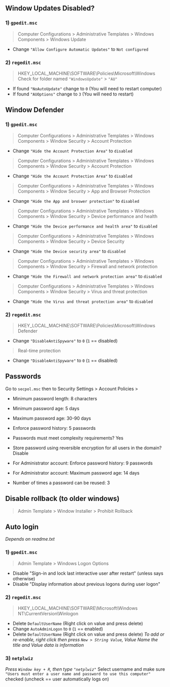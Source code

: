 ## Window Updates Disabled?
### 1) `gpedit.msc`
> Computer Configurations > Administrative Templates > Windows Components > Windows Update
- Change `"Allow Configure Automatic Updates"` to `Not configured`

### 2) `regedit.msc` 
> HKEY_LOCAL_MACHINE\SOFTWARE\Policies\Microsoft\Windows 
Check for folder named `"WindowsUpdate"` > `"AU"`
- If found `"NoAutoUpdate"` change to `0` (You will need to restart computer)
- If found `"AUOptions"` change to `3` (You will need to restart)


## Window Defender
### 1) `gpedit.msc`
> Computer Configurations > Administrative Templates > Windows Components > Window Security > Account Protection
- Change `"Hide the Account Protection Area"` to `disabled`
> Computer Configurations > Administrative Templates > Windows Components > Window Security > Account Protection
- Change `"Hide the Account Protection Area"` to  `disabled`
> Computer Configurations > Administrative Templates > Windows Components > Window Security > App and Browser Protection
- Change `"Hide the App and broswer protection"` to  `disabled`
> Computer Configurations > Administrative Templates > Windows Components > Window Security > Device performance and health
- Change `"Hide the Device performance and health area"` to  `disabled`
> Computer Configurations > Administrative Templates > Windows Components > Window Security > Device Security 
- Change `"Hide the Device security area"` to `disabled`
> Computer Configurations > Administrative Templates > Windows Components > Window Security > Firewall and network protection
- Change `"Hide the Firewall and network protection area"` to `disabled`
> Computer Configurations > Administrative Templates > Windows Components > Window Security > Virus and threat protection 
- Change `"Hide the Virus and threat protection area"` to `disabled`

### 2) `regedit.msc`
> HKEY_LOCAL_MACHINE\SOFTWARE\Policies\Microsoft\Windows Defender
- Change `"DisableAntiSpyware"` to `0` (`1` == disabled)
> Real-time protection
- Change `"DisableAntiSpyware"` to `0` (`1` == disabled)


## Passwords 
Go to `secpol.msc` then to Security Settings > Account Policies >

- Minimum password length: 8 characters

- Minimum password age: 5 days
- Maximum password age: 30-90 days

- Enforce password history: 5 passwords
- Passwords must meet complexity requirements? Yes
- Store password using reversible encryption for all users in the domain? Disable

- For Administrator account: Enforce password history: 9 passwords
- For Administrator account: Maximum password age: 14 days
- Number of times a password can be reused: 3 

## Disable rollback (to older windows)
> Admin Template > Window Installer > Prohibit Rollback
 
## Auto login
*Depends on readme.txt*

### 1) `gpedit.msc`
 > Admin Template > Windows Logon Options
  - Disable "Sign-in and lock last interactive user after restart" (unless says otherwise)
  - Disable "Display information about previous logons during user logon"
 
### 2) `regedit.msc`
> HKEY_LOCAL_MACHINE\SOFTWARE\Microsoft\Windows NT\CurrentVersion\Winlogon
- Delete `DefaultUserName` (Right click on value and press delete)
- Change `AutoAdminLogon` to `0` (`1` == enabled)
- Delete `DefaultUserName` (Right click on value and press delete)
*To add or re-enable, right click then press `New > String Value`, Value Name the title and Value data is information*

### 3) `netplwiz`
*Press `Window key + R`, then type `"netplwiz"`*
Select username and make sure `"Users must enter a user name and password to use this computer"` checked (uncheck == user automatically logs on)
